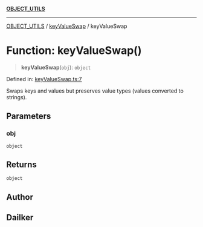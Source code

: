 [**OBJECT_UTILS**](../../README.md)

***

[OBJECT_UTILS](../../README.md) / [keyValueSwap](../README.md) / keyValueSwap

# Function: keyValueSwap()

> **keyValueSwap**(`obj`): `object`

Defined in: [keyValueSwap.ts:7](https://github.com/dailker/everyutil/blob/e265d7544f4e799da268d038a0a464c889a18367/src/object/keyValueSwap.ts#L7)

Swaps keys and values but preserves value types (values converted to strings).

## Parameters

### obj

`object`

## Returns

`object`

## Author

## Dailker

